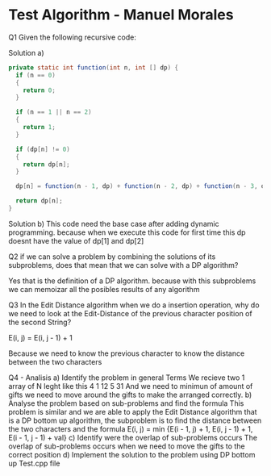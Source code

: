 # Test Algorithm - Manuel Morales

Q1 Given the following recursive code:

Solution a)
```java
private static int function(int n, int [] dp) {
  if (n == 0) 
  {
    return 0;
  }

  if (n == 1 || n == 2)
  {
    return 1;
  }

  if (dp[n] != 0) 
  {
    return dp[n];
  }

  dp[n] = function(n - 1, dp) + function(n - 2, dp) + function(n - 3, dp);

  return dp[n];
}
```

Solution b)
This code need the base case after adding dynamic programming. because when we execute this code for first time this dp doesnt have the value of dp[1] and dp[2]

Q2 if we can solve a problem by combining the solutions of its subproblems, does that mean that we can solve with a DP algorithm?

Yes that is the definition of a DP algorithm.
because with this subproblems we can memoizar all the posibles results of any algorithm

Q3 In the Edit Distance algorithm when we do a insertion operation, why do we need to look at the Edit-Distance of the previous character position of the second String?

E(i, j) = E(i, j - 1) + 1

Because we need to know the previous character to know the distance between the two characters

Q4 - Analisis
a) Identify the problem in general Terms
We recieve two 1 array of N leght like this
4
1 12 5 31
And we need to minimun of amount of gifts we need to move around the gifts to make the arranged correctly.
b) Analyse the problem based on sub-problems and find the formula
This problem is similar and we are able to apply the Edit Distance algorithm that is a DP bottom up algorithm, the subproblem is to find the distance between the two characters and the formula
E(i, j) = min {E(i - 1, j) + 1, E(i, j - 1) + 1, E(i - 1, j - 1) + val}
c) Identify were the overlap of sub-problems occurs
The overlap of sub-problems occurs when we need to move the gifts to the correct position
d) Implement the solution to the problem using DP bottom up
Test.cpp file
